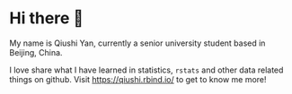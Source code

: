 # Hi there 👋
My name is Qiushi Yan, currently a senior university student based in Beijing, China.   

I love share what I have learned in statistics, `rstats` and other data related things on github. Visit https://qiushi.rbind.io/ to get to know me more!
